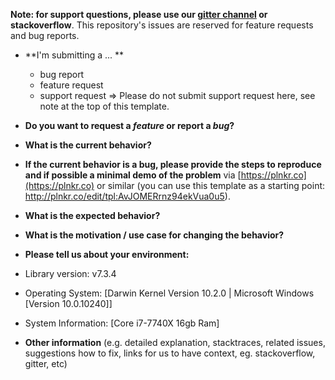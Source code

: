**Note: for support questions, please use our [gitter channel](https://gitter.im/gosiris/siris) or stackoverflow**. This repository's issues are reserved for feature requests and bug reports.

*   **I'm submitting a ... **

    *   bug report
    *   feature request
    *   support request => Please do not submit support request here, see note at the top of this template.
*   **Do you want to request a _feature_ or report a _bug_?**

*   **What is the current behavior?**

*   **If the current behavior is a bug, please provide the steps to reproduce and if possible a minimal demo of the problem** via [https://plnkr.co](https://plnkr.co) or similar (you can use this template as a starting point: http://plnkr.co/edit/tpl:AvJOMERrnz94ekVua0u5).

*   **What is the expected behavior?**

*   **What is the motivation / use case for changing the behavior?**

*   **Please tell us about your environment:**

*   Library version: v7.3.4
*   Operating System: [Darwin Kernel Version 10.2.0 | Microsoft Windows [Version 10.0.10240]]
*   System Information: [Core i7-7740X 16gb Ram]

*   **Other information** (e.g. detailed explanation, stacktraces, related issues, suggestions how to fix, links for us to have context, eg. stackoverflow, gitter, etc)